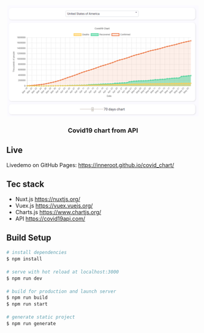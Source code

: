 <h3 align="center">
    <img src="https://raw.githubusercontent.com/inneroot/covid_chart/master/readme.png" width="500" alt="preview">
</h3>

<h3 align="center">
    Covid19 chart from API
</h3>

## Live
Livedemo on GitHub Pages:
https://inneroot.github.io/covid_chart/

## Tec stack
* Nuxt.js
https://nuxtjs.org/
* Vuex.js
https://vuex.vuejs.org/
* Charts.js
https://www.chartjs.org/
* API
https://covid19api.com/

## Build Setup

```bash
# install dependencies
$ npm install

# serve with hot reload at localhost:3000
$ npm run dev

# build for production and launch server
$ npm run build
$ npm run start

# generate static project
$ npm run generate
```
